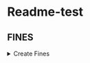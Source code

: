 # Readme-test

## FINES
<details>  
  <summary>Create Fines</summary>
  <blockquote>
    <details>
    <summary>Header</summary>
    <li>Authorization</li>
      <blockquote></blockquote>
   </details>  
  </blockquote>
</details>

